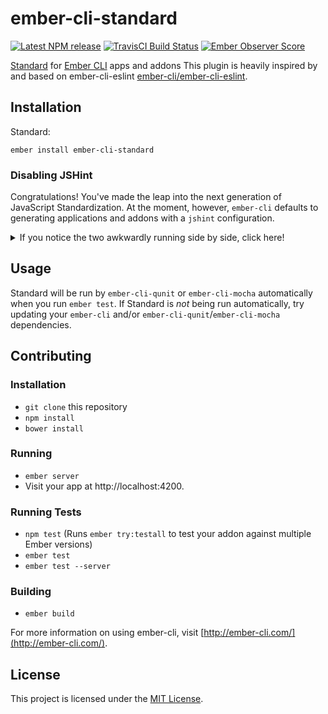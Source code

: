 
ember-cli-standard
==============================================================================

[![Latest NPM release][npm-badge]][npm-badge-url]
[![TravisCI Build Status][travis-badge]][travis-badge-url]
[![Ember Observer Score][ember-observer-badge]][ember-observer-badge-url]

[npm-badge]: https://img.shields.io/npm/v/ember-cli-standard.svg
[npm-badge-url]: https://www.npmjs.com/package/ember-cli-standard
[travis-badge]: https://img.shields.io/travis/ember-cli/ember-cli-standard/master.svg
[travis-badge-url]: https://travis-ci.org/ember-cli/ember-cli-standard
[ember-observer-badge]: https://emberobserver.com/badges/ember-cli-standard.svg
[ember-observer-badge-url]: https://emberobserver.com/addons/ember-cli-standard

[Standard](https://github.com/feross/standard) for [Ember CLI](https://ember-cli.com/) apps and addons
This plugin is heavily inspired by and based on ember-cli-eslint [ember-cli/ember-cli-eslint](https://github.com/ember-cli/ember-cli-eslint).

Installation
------------------------------------------------------------------------------

Standard:

```
ember install ember-cli-standard
```

### Disabling JSHint

Congratulations! You've made the leap into the next generation of JavaScript
Standardization. At the moment, however, `ember-cli` defaults to generating
applications and addons with a `jshint` configuration.

<details>
  <summary>
    If you notice the two awkwardly running side by side, click here!
  </summary>

#### ember-cli >= 2.5.0

As of `ember-cli v.2.5.0`,
[`jshint` is provided through its own `ember-cli-jshint` addon](https://github.com/ember-cli/ember-cli/pull/5757).
Running `npm uninstall --save-dev ember-cli-jshint`, in addition to removing
any `.jshintrc` files from your project should guarantee that its behavior
is disabled.

#### ember-cli < 2.5.0

Controlling linting is a bit trickier on versions of `ember-cli` prior to
`2.5.0`. Within your `ember-cli-build.js` file, `ember-cli-qunit` or
`ember-cli-mocha` can be configured to have their default linting process
disabled during:

```javascript
module.exports = function(defaults) {
  const app = new EmberApp(defaults, {
    'ember-cli-qunit': {
      useLintTree: false
    }
  });
};
```

or

```javascript
module.exports = function(defaults) {
  const app = new EmberApp(defaults, {
    'ember-cli-mocha': {
      useLintTree: false
    }
  });
};
```

Alongside this setting, the `hinting` property can then be used to
enable/disable globally:

```javascript
const isTesting = process.env.EMBER_ENV === 'test';

module.exports = function(defaults) {
  const app = new EmberApp(defaults, {
    hinting: !isTesting,
  });
};
```

</details>


Usage
------------------------------------------------------------------------------

Standard will be run by `ember-cli-qunit` or `ember-cli-mocha` automatically
when you run `ember test`.  If Standard is *not* being run automatically, try
updating your `ember-cli` and/or `ember-cli-qunit`/`ember-cli-mocha`
dependencies.


Contributing
------------------------------------------------------------------------------

### Installation

* `git clone` this repository
* `npm install`
* `bower install`

### Running

* `ember server`
* Visit your app at http://localhost:4200.

### Running Tests

* `npm test` (Runs `ember try:testall` to test your addon against multiple Ember versions)
* `ember test`
* `ember test --server`

### Building

* `ember build`

For more information on using ember-cli, visit [http://ember-cli.com/](http://ember-cli.com/).


License
------------------------------------------------------------------------------

This project is licensed under the [MIT License](LICENSE.md).
